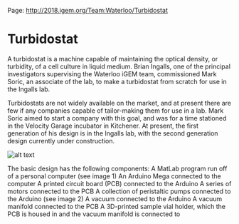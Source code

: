 Page:
http://2018.igem.org/Team:Waterloo/Turbidostat

# Turbidostat

A turbidostat is a machine capable of maintaining the optical density, or turbidity, of a cell culture in liquid medium. Brian Ingalls, one of the principal investigators supervising the Waterloo iGEM team, commissioned Mark Soric, an associate of the lab, to make a turbidostat from scratch for use in the Ingalls lab.

Turbidostats are not widely available on the market, and at present there are few if any companies capable of tailor-making them for use in a lab. Mark Soric aimed to start a company with this goal, and was for a time stationed in the Velocity Garage incubator in Kitchener. At present, the first generation of his design is in the Ingalls lab, with the second generation design currently under construction.

![alt text](http://2018.igem.org/wiki/images/1/19/T--Waterloo--turbidostatEntire.jpg)

The basic design has the following components:
A MatLab program run off of a personal computer (see image 1)
An Arduino Mega connected to the computer
A printed circuit board (PCB) connected to the Arduino
A series of motors connected to the PCB
A collection of peristaltic pumps connected to the Arduino (see image 2)
A vacuum connected to the Arduino
A vacuum manifold connected to the PCB
A 3D-printed sample vial holder, which the PCB is housed in and the vacuum manifold is connected to
